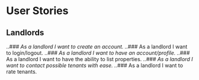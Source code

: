 # User Stories

## Landlords
..*### As a landlord I want to create an account.
..*### As a landlord I want to login/logout.
..*### As a landlord I want to have an account/profile.
..*### As a landlord I want to have the ability to list properties.
..*### As a landlord I want to contact possible tenants with ease.
..*### As a landlord I want to rate tenants. 
